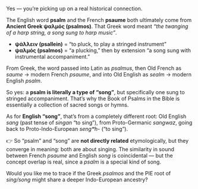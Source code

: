Yes — you’re picking up on a real historical connection.

The English word **psalm** and the French **psaume** both ultimately come from **Ancient Greek ψαλμός (psalmos)**. That Greek word meant *“the twanging of a harp string, a song sung to harp music”*.

* **ψάλλειν (psallein)** = “to pluck, to play a stringed instrument”
* **ψαλμός (psalmos)** = “a plucking,” then by extension “a song sung with instrumental accompaniment.”

From Greek, the word passed into Latin as *psalmus*, then Old French as *saume* → modern French *psaume*, and into Old English as *sealm* → modern English *psalm*.

So yes: a **psalm is literally a type of “song”**, but specifically one sung to stringed accompaniment. That’s why the Book of Psalms in the Bible is essentially a collection of sacred songs or hymns.

As for **English “song”**, that’s from a completely different root: Old English *sang* (past tense of *singan* “to sing”), from Proto-Germanic *sangwaz*, going back to Proto-Indo-European *sengʷh-* (“to sing”).

👉 So “psalm” and “song” are **not directly related** etymologically, but they converge in meaning: both are about singing. The similarity in sound between French *psaume* and English *song* is coincidental — but the concept overlap is real, since a *psalm* is a special kind of song.

Would you like me to trace if the Greek *psalmos* and the PIE root of *sing/song* might share a deeper Indo-European ancestry?
